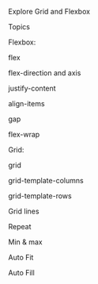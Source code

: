 Explore Grid and Flexbox

Topics

Flexbox:

flex

flex-direction and axis

justify-content

align-items

gap

flex-wrap


Grid:

grid

grid-template-columns

grid-template-rows

Grid lines

Repeat

Min & max

Auto Fit

Auto Fill
